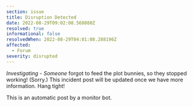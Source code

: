 ```yaml
---
section: issue
title: Disruption Detected
date: 2022-08-29T09:02:08.568080Z
resolved: true
informational: false
resolvedWhen: 2022-08-29T04:01:08.288196Z
affected:
  - Forum
severity: disrupted
---
```

*Investigating* - _Someone_ forgot to feed the plot bunnies, so they stopped working! (Sorry.) This incident post will be updated once we have more information. Hang tight!

This is an automatic post by a monitor bot.
        